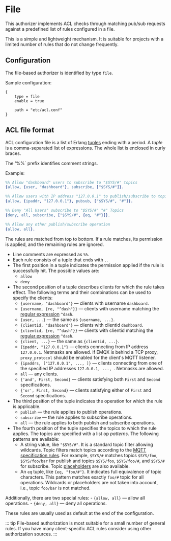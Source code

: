 # File

This authorizer implements ACL checks through matching pub/sub requests against a predefined list of rules configured in
a file.

This is a simple and lightweight mechanism. It is suitable for projects with a limited number of rules that do not change
frequently.

## Configuration

The file-based authorizer is identified by type `file`.

Sample configuration:

```
{
    type = file
    enable = true

    path = "etc/acl.conf"
}
```

## ACL file format

ACL configuration file is a list of Erlang [tuples](https://www.erlang.org/doc/reference_manual/data_types.html#tuple) ending with a period. A _tuple_ is a comma-separated list of expressions. The whole list is enclosed in curly braces.

The '%%` prefix identifies comment strings.

Example:

```erlang
%% Allow "dashboard" users to subscribe to "$SYS/#" topics
{allow, {user, "dashboard"}, subscribe, ["$SYS/#"]}.

%% Allow users with IP address "127.0.0.1" to publish/subscribe to topics "$SYS/#", "#"
{allow, {ipaddr, "127.0.0.1"}, pubsub, ["$SYS/#", "#"]}.

%% Deny "All Users" subscribe to "$SYS/#" "#" Topics
{deny, all, subscribe, ["$SYS/#", {eq, "#"}]}.

%% Allow any other publish/subscribe operation
{allow, all}.
```

The rules are matched from top to bottom. If a rule matches, its permission is applied, and the remaining rules are ignored.

- Line comments are expressed as `%%`.
- Each rule consists of a tuple that ends with `.`.
- The first position in a tuple indicates the permission applied if the rule is successfully hit. The possible values are:
    * `allow`
    * `deny`
- The second position of a tuple describes clients for which the rule takes effect. The following terms and their combinations can be used to specify the clients:
    * `{username, "dashboard"}` — clients with username `dashboard`.
    * `{username, {re, "^dash"}}` — clients with username matching the [regular expression](https://www.erlang.org/doc/man/re.html#regexp_syntax) `^dash`.
    * `{user, ...}` — the same as `{username, ...}`.
    * `{clientid, "dashboard"}` — clients with clientid `dashboard`.
    * `{clientid, {re, "^dash"}}` — clients with clientid matching the [regular expression](https://www.erlang.org/doc/man/re.html#regexp_syntax) `^dash`.
    * `{client, ...}` — the same as `{clientid, ...}`.
    * `{ipaddr, "127.0.0.1"}` — clients connecting from IP address `127.0.0.1`. Netmasks are allowed. If EMQX is behind a TCP proxy, `proxy_protocol` should be enabled for the client's MQTT listener.
    * `{ipaddrs, ["127.0.0.1", ..., ]}` — clients connecting from one of the specified IP addresses `127.0.0.1, ..., `. Netmasks are allowed.
    * `all` — any clients.
    * `{'and', First, Second}` — clients satisfying both `First` and `Second` specifications.
    * `{'or', First, Second}` — clients satisfying either of `First` and `Second` specifications.
- The third position of the tuple indicates the operation for which the rule is applicable.
    * `publish` — the rule applies to publish operations.
    * `subscribe` — the rule applies to subscribe operations.
    * `all` — the rule applies to both publish and subscribe operations.
- The fourth position of the tuple specifies the topics to which the rule applies. The topics are specified with a list op _patterns_. The following patterns are available:
    * A string value, like `"$SYS/#"`. It is a standard topic filter allowing wildcards. Topic filters match topics according to the [MQTT specification rules](http://docs.oasis-open.org/mqtt/mqtt/v3.1.1/errata01/os/mqtt-v3.1.1-errata01-os-complete.html#_Toc442180920). For example, `$SYS/#` matches topics `$SYS/foo`, `$SYS/foo/bar` for publish and topics
    `$SYS/foo`, `$SYS/foo/#`, and `$SYS/#` for subscribe. Topic [placeholders](./authz.md#topic-placeholders) are
    also available.
    * An `eq` tuple, like `{eq, "foo/#"}`. It indicates full equivalence of topic characters. This pattern matches exactly `foo/#` topic for all operations. Wildcards or placeholders are not taken into account, i.e., topic `foo/bar` is not matched.

Additionally, there are two special rules:
    - `{allow, all}` — allow all operations.
    - `{deny, all}` — deny all operations.

These rules are usually used as default at the end of the configuration.

::: tip
File-based authorization is most suitable for a small number of general rules. If you have many client-specific ACL rules
consider using other authorization sources.
:::
